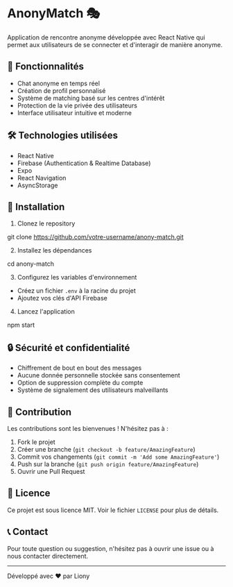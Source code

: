 # AnonyMatch 🎭

Application de rencontre anonyme développée avec React Native qui permet aux utilisateurs de se connecter et d'interagir de manière anonyme.

## 📱 Fonctionnalités

- Chat anonyme en temps réel
- Création de profil personnalisé
- Système de matching basé sur les centres d'intérêt
- Protection de la vie privée des utilisateurs
- Interface utilisateur intuitive et moderne

## 🛠 Technologies utilisées

- React Native
- Firebase (Authentication & Realtime Database)
- Expo
- React Navigation
- AsyncStorage

## 🚀 Installation

1. Clonez le repository

git clone https://github.com/votre-username/anony-match.git

2. Installez les dépendances

cd anony-match


3. Configurez les variables d'environnement
- Créez un fichier `.env` à la racine du projet
- Ajoutez vos clés d'API Firebase

4. Lancez l'application

npm start

## 🔒 Sécurité et confidentialité

- Chiffrement de bout en bout des messages
- Aucune donnée personnelle stockée sans consentement
- Option de suppression complète du compte
- Système de signalement des utilisateurs malveillants

## 🤝 Contribution

Les contributions sont les bienvenues ! N'hésitez pas à :

1. Fork le projet
2. Créer une branche (`git checkout -b feature/AmazingFeature`)
3. Commit vos changements (`git commit -m 'Add some AmazingFeature'`)
4. Push sur la branche (`git push origin feature/AmazingFeature`)
5. Ouvrir une Pull Request

## 📄 Licence

Ce projet est sous licence MIT. Voir le fichier `LICENSE` pour plus de détails.

## 📞 Contact

Pour toute question ou suggestion, n'hésitez pas à ouvrir une issue ou à nous contacter directement.

---
Développé avec ❤️ par Liony